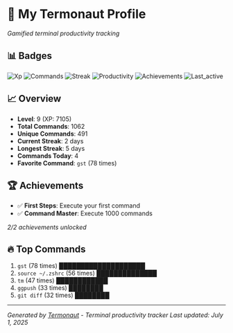 # 🚀 My Termonaut Profile

*Gamified terminal productivity tracking*

## 📊 Badges

![Xp](https://img.shields.io/badge/XP-Level+9+%287105%2F10000%29-green?style=flat-square&logo=terminal&logoColor=white) ![Commands](https://img.shields.io/badge/Commands-1062-blue?style=flat-square&logo=terminal&logoColor=white) ![Streak](https://img.shields.io/badge/Streak-2+days-red?style=flat-square&logo=terminal&logoColor=white) ![Productivity](https://img.shields.io/badge/Productivity-80.0%25-green?style=flat-square&logo=terminal&logoColor=white) ![Achievements](https://img.shields.io/badge/Achievements-5%2F10-blue?style=flat-square&logo=terminal&logoColor=white) ![Last_active](https://img.shields.io/badge/Last+Active-5h+ago-green?style=flat-square&logo=terminal&logoColor=white) 

## 📈 Overview

- **Level**: 9 (XP: 7105)
- **Total Commands**: 1062
- **Unique Commands**: 491
- **Current Streak**: 2 days
- **Longest Streak**: 5 days
- **Commands Today**: 4
- **Favorite Command**: `gst` (78 times)

## 🏆 Achievements

- ✅ **First Steps**: Execute your first command
- ✅ **Command Master**: Execute 1000 commands

*2/2 achievements unlocked*

## 🔥 Top Commands

1. `gst` (78 times) ████████████████████
2. `source ~/.zshrc` (56 times) ██████████████
3. `tm` (47 times) ████████████
4. `ggpush` (33 times) ████████
5. `git diff` (32 times) ████████

---

*Generated by [Termonaut](https://github.com/oiahoon/termonaut) - Terminal productivity tracker*
*Last updated: July 1, 2025*
